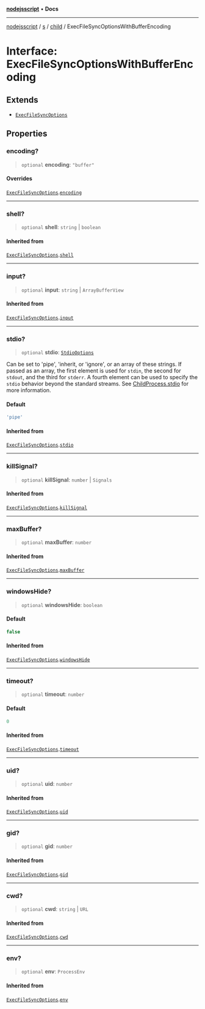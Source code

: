 [**nodejsscript**](../../../../../README.md) • **Docs**

***

[nodejsscript](../../../../../README.md) / [s](../../../README.md) / [child](../README.md) / ExecFileSyncOptionsWithBufferEncoding

# Interface: ExecFileSyncOptionsWithBufferEncoding

## Extends

- [`ExecFileSyncOptions`](ExecFileSyncOptions.md)

## Properties

### encoding?

> `optional` **encoding**: `"buffer"`

#### Overrides

[`ExecFileSyncOptions`](ExecFileSyncOptions.md).[`encoding`](ExecFileSyncOptions.md#encoding)

***

### shell?

> `optional` **shell**: `string` \| `boolean`

#### Inherited from

[`ExecFileSyncOptions`](ExecFileSyncOptions.md).[`shell`](ExecFileSyncOptions.md#shell)

***

### input?

> `optional` **input**: `string` \| `ArrayBufferView`

#### Inherited from

[`ExecFileSyncOptions`](ExecFileSyncOptions.md).[`input`](ExecFileSyncOptions.md#input)

***

### stdio?

> `optional` **stdio**: [`StdioOptions`](../type-aliases/StdioOptions.md)

Can be set to 'pipe', 'inherit, or 'ignore', or an array of these strings.
If passed as an array, the first element is used for `stdin`, the second for
`stdout`, and the third for `stderr`. A fourth element can be used to
specify the `stdio` behavior beyond the standard streams. See
[ChildProcess.stdio](../classes/ChildProcess.md#stdio) for more information.

#### Default

```ts
'pipe'
```

#### Inherited from

[`ExecFileSyncOptions`](ExecFileSyncOptions.md).[`stdio`](ExecFileSyncOptions.md#stdio)

***

### killSignal?

> `optional` **killSignal**: `number` \| `Signals`

#### Inherited from

[`ExecFileSyncOptions`](ExecFileSyncOptions.md).[`killSignal`](ExecFileSyncOptions.md#killsignal)

***

### maxBuffer?

> `optional` **maxBuffer**: `number`

#### Inherited from

[`ExecFileSyncOptions`](ExecFileSyncOptions.md).[`maxBuffer`](ExecFileSyncOptions.md#maxbuffer)

***

### windowsHide?

> `optional` **windowsHide**: `boolean`

#### Default

```ts
false
```

#### Inherited from

[`ExecFileSyncOptions`](ExecFileSyncOptions.md).[`windowsHide`](ExecFileSyncOptions.md#windowshide)

***

### timeout?

> `optional` **timeout**: `number`

#### Default

```ts
0
```

#### Inherited from

[`ExecFileSyncOptions`](ExecFileSyncOptions.md).[`timeout`](ExecFileSyncOptions.md#timeout)

***

### uid?

> `optional` **uid**: `number`

#### Inherited from

[`ExecFileSyncOptions`](ExecFileSyncOptions.md).[`uid`](ExecFileSyncOptions.md#uid)

***

### gid?

> `optional` **gid**: `number`

#### Inherited from

[`ExecFileSyncOptions`](ExecFileSyncOptions.md).[`gid`](ExecFileSyncOptions.md#gid)

***

### cwd?

> `optional` **cwd**: `string` \| `URL`

#### Inherited from

[`ExecFileSyncOptions`](ExecFileSyncOptions.md).[`cwd`](ExecFileSyncOptions.md#cwd)

***

### env?

> `optional` **env**: `ProcessEnv`

#### Inherited from

[`ExecFileSyncOptions`](ExecFileSyncOptions.md).[`env`](ExecFileSyncOptions.md#env)
